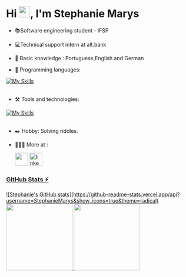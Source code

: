 
<h1 align="left">Hi <img src="https://raw.githubusercontent.com/kaueMarques/kaueMarques/master/hi.gif" height="30px">, I'm Stephanie Marys</h1>

- 📚Software engineering student - IFSP

- 💻Technical support intern at alt.bank
  
- 📝 Basic knowledge : Portuguese,English and German

- 🚀 Programming languages:


[![My Skills](https://skillicons.dev/icons?i=python,javascript,c,csharp)](https://skillicons.dev)<br><br>

- 🛠️ Tools and technologies:


[![My Skills](https://skillicons.dev/icons?i=vscode,mysql,git,github,aws,grafana)](https://skillicons.dev)<br><br>

  
- ✒️ Hobby: Solving riddles.

- 👩🏽‍💻 More at :
  
  <div align="left">
  <a href = "mailto:stephanie.mmarys01@gmail.com"><img loading="lazy" src="https://img.shields.io/badge/Gmail-D14836?style=for-the-badge&logo=gmail&logoColor=white" height="35"></a>
  <a href="https://www.linkedin.com/in/stephanie-marys-3635b0212" a><img src="https://img.shields.io/static/v1?message=LinkedIn&logo=linkedin&label=&color=0077B5&logoColor=white&labelColor=&style=for-the-badge"  height="35" alt="linkedin logo" />


</div>

### GitHub Stats ⚡
<div>
<a href="https://github.com/Stephanie-marys">
  ![Stephanie's GitHub stats](https://github-readme-stats.vercel.app/api?username=StephanieMarys&show_icons=true&theme=radical)
<img height="180em" src="https://github-readme-stats.vercel.app/api/top-langs/?username=Stephanie-marys&layout=compact&langs_count=7&theme=dracula"/>
<img height="180em" src="https://github-readme-stats.vercel.app/api?username=Stephanie-marys&show_icons=true&theme=dracula&include_all_commits=true&count_private=true"/>
</div>






